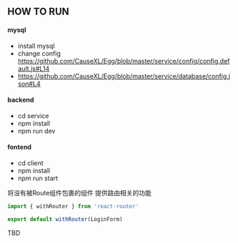 ## HOW TO RUN

#### mysql
- install mysql
- change config https://github.com/CauseXL/Egg/blob/master/service/config/config.default.js#L14
- https://github.com/CauseXL/Egg/blob/master/service/database/config.json#L4

#### backend
- cd service
- npm install
- npm run dev

#### fontend
- cd client
- npm install
- npm run start










将没有被Route组件包裹的组件 提供路由相关的功能

``` js
import { withRouter } from 'react-router'

export default withRouter(LoginForm)
```

TBD
